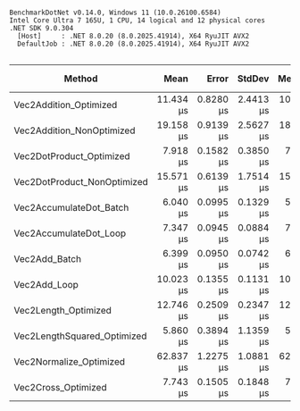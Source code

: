```

BenchmarkDotNet v0.14.0, Windows 11 (10.0.26100.6584)
Intel Core Ultra 7 165U, 1 CPU, 14 logical and 12 physical cores
.NET SDK 9.0.304
  [Host]     : .NET 8.0.20 (8.0.2025.41914), X64 RyuJIT AVX2
  DefaultJob : .NET 8.0.20 (8.0.2025.41914), X64 RyuJIT AVX2


```
| Method                      | Mean      | Error     | StdDev    | Median    | Min       | Max       | Ratio | RatioSD | Gen0    | Gen1    | Gen2    | Allocated | Alloc Ratio |
|---------------------------- |----------:|----------:|----------:|----------:|----------:|----------:|------:|--------:|--------:|--------:|--------:|----------:|------------:|
| Vec2Addition_Optimized      | 11.434 μs | 0.8280 μs | 2.4413 μs | 10.710 μs |  8.728 μs | 17.512 μs |  1.04 |    0.30 |       - |       - |       - |         - |          NA |
| Vec2Addition_NonOptimized   | 19.158 μs | 0.9139 μs | 2.5627 μs | 18.117 μs | 16.764 μs | 26.548 μs |  1.74 |    0.41 |       - |       - |       - |         - |          NA |
| Vec2DotProduct_Optimized    |  7.918 μs | 0.1582 μs | 0.3850 μs |  7.791 μs |  7.493 μs |  9.010 μs |  0.72 |    0.14 |       - |       - |       - |         - |          NA |
| Vec2DotProduct_NonOptimized | 15.571 μs | 0.6139 μs | 1.7514 μs | 15.001 μs | 13.522 μs | 20.642 μs |  1.42 |    0.31 |       - |       - |       - |         - |          NA |
| Vec2AccumulateDot_Batch     |  6.040 μs | 0.0995 μs | 0.1329 μs |  5.984 μs |  5.906 μs |  6.340 μs |  0.55 |    0.11 |       - |       - |       - |         - |          NA |
| Vec2AccumulateDot_Loop      |  7.347 μs | 0.0945 μs | 0.0884 μs |  7.334 μs |  7.230 μs |  7.548 μs |  0.67 |    0.13 |       - |       - |       - |         - |          NA |
| Vec2Add_Batch               |  6.399 μs | 0.0950 μs | 0.0742 μs |  6.374 μs |  6.327 μs |  6.580 μs |  0.58 |    0.11 |       - |       - |       - |         - |          NA |
| Vec2Add_Loop                | 10.023 μs | 0.1355 μs | 0.1131 μs | 10.003 μs |  9.849 μs | 10.255 μs |  0.91 |    0.17 |       - |       - |       - |         - |          NA |
| Vec2Length_Optimized        | 12.746 μs | 0.2509 μs | 0.2347 μs | 12.727 μs | 12.430 μs | 13.333 μs |  1.16 |    0.22 |       - |       - |       - |         - |          NA |
| Vec2LengthSquared_Optimized |  5.860 μs | 0.3894 μs | 1.1359 μs |  5.360 μs |  4.883 μs |  8.902 μs |  0.53 |    0.15 |       - |       - |       - |         - |          NA |
| Vec2Normalize_Optimized     | 62.837 μs | 1.2275 μs | 1.0881 μs | 62.897 μs | 60.462 μs | 64.839 μs |  5.72 |    1.09 | 49.9268 | 49.9268 | 49.9268 |  160041 B |          NA |
| Vec2Cross_Optimized         |  7.743 μs | 0.1505 μs | 0.1848 μs |  7.671 μs |  7.542 μs |  8.192 μs |  0.71 |    0.14 |       - |       - |       - |         - |          NA |
